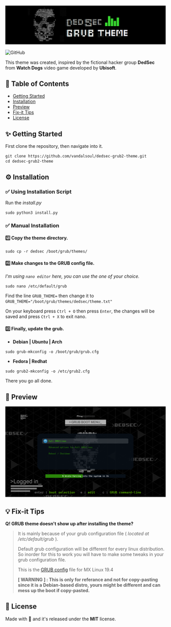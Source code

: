 ![logo](/media/logo.png)

![GitHub](https://img.shields.io/github/license/vandalsoul/dedsec-grub2-theme?style=for-the-badge)

This theme was created, inspired by the fictional hacker group **DedSec** from **Watch Dogs** video game developed by **Ubisoft**.

## 📙 Table of Contents
- [Getting Started](https://github.com/vandalsoul/dedsec-grub2-theme#-getting-started)
- [Installation](https://github.com/vandalsoul/dedsec-grub2-theme#%EF%B8%8F-installation)
- [Preview](https://github.com/vandalsoul/dedsec-grub2-theme#-preview)
- [Fix-it Tips](https://github.com/vandalsoul/dedsec-grub2-theme#-fix-it-tips)
- [License](https://github.com/vandalsoul/dedsec-grub2-theme#-license)

## ✨ Getting Started

First clone the repository, then navigate into it.
```shell
git clone https://github.com/vandalsoul/dedsec-grub2-theme.git
cd dedsec-grub2-theme
```

## ⚙️ Installation

### ✅ Using Installation Script
Run the *install.py*
```shell
sudo python3 install.py
```

### ✅ Manual Installation

#### 1️⃣ Copy the theme directory.
```shell
sudo cp -r dedsec /boot/grub/themes/
```
#### 2️⃣ Make changes to the GRUB config file.

*I'm using `nano editor` here, you can use the one of your choice.*
```shell
sudo nano /etc/default/grub
```
Find the line `GRUB_THEME=` then change it to `GRUB_THEME="/boot/grub/themes/dedsec/theme.txt"`

On your keyboard press `Ctrl + O` then press `Enter`, the changes will be saved and press `Ctrl + X` to exit nano.

#### 3️⃣ Finally, update the grub.

- **Debian | Ubuntu | Arch**
```shell
sudo grub-mkconfig -o /boot/grub/grub.cfg
```
- **Fedora | Redhat**
```shell
sudo grub2-mkconfig -o /etc/grub2.cfg
```
There you go all done.

## 📸 Preview
![Screenshot](/media/screenshot.png)

## 💡 Fix-it Tips
**Q! GRUB theme doesn't show up after installing the theme?**

> It is mainly because of your grub configuration file ( *located at /etc/default/grub* ).
> 
> Default grub configuration will be different for every linux distribution. So inorder for this to work you will have to make some tweaks in your grub configuration file.
>
> This is the [GRUB config](/media/mx-linux-grub-config-file.txt) file for MX Linux 19.4
>
> **[ WARNING ] : This is only for referance and not for copy-pasting since it is a Debian-based distro, yours might be different and can mess up the boot if copy-pasted.**

## 📝 License
Made with 💖 and it's released under the **MIT** license.
